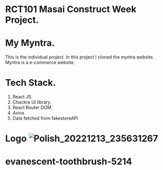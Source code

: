 # RCT101 Masai Construct Week Project. 

# My Myntra. 
This is the individual project. 
In this project I cloned the myntra website. Myntra is a e-commerce website. 

# Tech Stack.
1) React JS.
2) Chackra UI library. 
3) React Router DOM.
4) Axios
5) Data fetched from fakestoreAPI

# Logo ![Polish_20221213_235631267](https://user-images.githubusercontent.com/108014979/208495703-90312b3e-604b-4731-947a-4b6542d5e884.png)

# evanescent-toothbrush-5214
